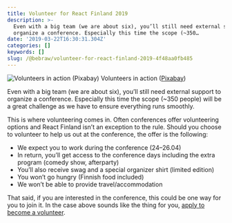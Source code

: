```yaml
---
title: Volunteer for React Finland 2019
description: >-
  Even with a big team (we are about six), you’ll still need external support to
  organize a conference. Especially this time the scope (~350…
date: '2019-03-22T16:30:31.304Z'
categories: []
keywords: []
slug: /@bebraw/volunteer-for-react-finland-2019-4f48aa0fb485
---
```


![Volunteers in action ([Pixabay](https://pixabay.com/photos/caucasian-charity-community-3390232/))](img/1__o__edJUeFVjy__iHUM1lOI5Q.jpeg)
Volunteers in action ([Pixabay](https://pixabay.com/photos/caucasian-charity-community-3390232/))

Even with a big team (we are about six), you’ll still need external support to organize a conference. Especially this time the scope (~350 people) will be a great challenge as we have to ensure everything runs smoothly.

This is where volunteering comes in. Often conferences offer volunteering options and React Finland isn’t an exception to the rule. Should you choose to volunteer to help us out at the conference, the offer is the following:

*   We expect you to work during the conference (24–26.04)
*   In return, you’ll get access to the conference days including the extra program (comedy show, afterparty)
*   You’ll also receive swag and a special organizer shirt (limited edition)
*   You won’t go hungry (Finnish food included)
*   We won’t be able to provide travel/accommodation

That said, if you are interested in the conference, this could be one way for you to join it. In the case above sounds like the thing for you, [apply to become a volunteer](https://goo.gl/forms/rsmd9m1lESz0UJPu2).
